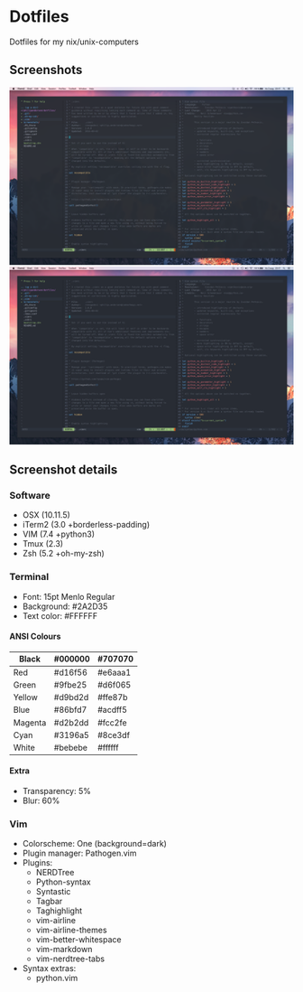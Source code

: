 # Dotfiles
Dotfiles for my nix/unix-computers

## Screenshots
![Screenshot1](https://raw.githubusercontent.com/renegadevi/dotfiles/master/Screenshot_01.png)
![Screenshot2](https://raw.githubusercontent.com/renegadevi/dotfiles/master/Screenshot_02.png)

## Screenshot details

### Software
- OSX (10.11.5)
- iTerm2 (3.0 +borderless-padding)
- VIM (7.4 +python3)
- Tmux (2.3)
- Zsh (5.2 +oh-my-zsh)

### Terminal

- Font: 15pt Menlo Regular
- Background: #2A2D35
- Text color: #FFFFFF

#### ANSI Colours

| Black   | #000000 | #707070 |
|---------|---------|---------|
| Red     | #d16f56 | #e6aaa1 |
| Green   | #9fbe25 | #d6f065 |
| Yellow  | #d9bd2d | #ffe87b |
| Blue    | #86bfd7 | #acdff5 |
| Magenta | #d2b2dd | #fcc2fe |
| Cyan    | #3196a5 | #8ce3df |
| White   | #bebebe | #ffffff |

#### Extra
- Transparency: 5%
- Blur: 60%

### Vim

- Colorscheme: One (background=dark)
- Plugin manager: Pathogen.vim
- Plugins:
    - NERDTree
    - Python-syntax
    - Syntastic
    - Tagbar
    - Taghighlight
    - vim-airline
    - vim-airline-themes
    - vim-better-whitespace
    - vim-markdown
    - vim-nerdtree-tabs
- Syntax extras:
    - python.vim
